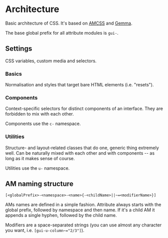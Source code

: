 # Architecture

Basic architecture of CSS. It's based on [AMCSS](https://amcss.github.io/) and
[Gemma](https://github.com/colepeters/gemma).

The base global prefix for all attribute modules is `gui-`.


## Settings

CSS variables, custom media and selectors.


### Basics

Normalisation and styles that target bare HTML elements (i.e. "resets").


### Components

Context-specific selectors for distinct components of an interface. They are
forbidden to mix with each other.

Components use the `c-` namespace.


### Utilities

Structure- and layout-related classes that do one, generic thing extremely well.
Can be naturally mixed with each other and with components -- as long as it
makes sense of course.

Utilities use the `u-` namespace.


## AM naming structure

```
[<globalPrefix>-<namespace>-<name>{-<childName>||~=<modifierName>}]
```

AMs names are defined in a simple fashion. Attribute always starts with the
global prefix, followed by namespace and then name. If it's a child AM it
appends a single hyphen, followed by the child name.

Modifiers are a space-separated strings (you can use almost any character you
want, i.e. `[gui-u-column~="2/3"]`).
